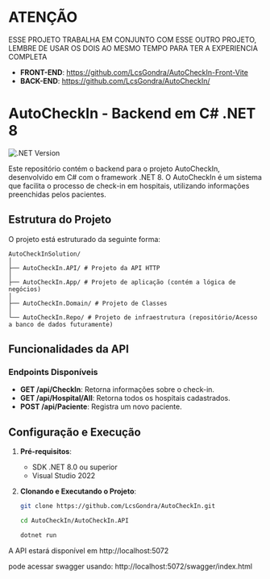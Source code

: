 # ATENÇÃO 

ESSE PROJETO TRABALHA EM CONJUNTO COM ESSE OUTRO PROJETO, LEMBRE DE USAR OS DOIS AO MESMO TEMPO PARA TER A EXPERIENCIA COMPLETA

- **FRONT-END**: https://github.com/LcsGondra/AutoCheckIn-Front-Vite
- **BACK-END**: https://github.com/LcsGondra/AutoCheckIn/

# AutoCheckIn - Backend em C# .NET 8

![.NET Version](https://img.shields.io/badge/.NET-8.0-blueviolet)

Este repositório contém o backend para o projeto AutoCheckIn, desenvolvido em C# com o framework .NET 8. O AutoCheckIn é um sistema que facilita o processo de check-in em hospitais, utilizando informações preenchidas pelos pacientes.

## Estrutura do Projeto

O projeto está estruturado da seguinte forma:

```
AutoCheckInSolution/
│
├── AutoCheckIn.API/ # Projeto da API HTTP
│
├── AutoCheckIn.App/ # Projeto de aplicação (contém a lógica de negócios)
│
├── AutoCheckIn.Domain/ # Projeto de Classes
│
└── AutoCheckIn.Repo/ # Projeto de infraestrutura (repositório/Acesso a banco de dados futuramente)
```

## Funcionalidades da API

### Endpoints Disponíveis

- **GET /api/CheckIn**: Retorna informações sobre o check-in.
- **GET /api/Hospital/All**: Retorna todos os hospitais cadastrados.
- **POST /api/Paciente**: Registra um novo paciente.

## Configuração e Execução

1. **Pré-requisitos**:
   - SDK .NET 8.0 ou superior
   - Visual Studio 2022

2. **Clonando e Executando o Projeto**:

   ```bash
   git clone https://github.com/LcsGondra/AutoCheckIn.git
   ```
   ```bash
   cd AutoCheckIn/AutoCheckIn.API
   ```
   ```bash
   dotnet run
   ```

A API estará disponível em http://localhost:5072

pode acessar swagger usando:
http://localhost:5072/swagger/index.html

